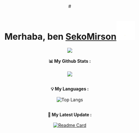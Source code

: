 <center>
# <h1 align="center">Merhaba, ben <a href="https://github.com/SekoMirson">SekoMirson<a><img src="https://github.com/Kathryn-Jie/Kathryn-Jie/blob/main/wave.gif" width="60px" /></h1>
    
<p align="center">
    <img width="200" src="https://avatars.githubusercontent.com/u/50784191?s=128&v=4">
</p>

<div> 
<strong>📊 My Github Stats :</strong><br><br>
<img align="center" src="https://github-readme-streak-stats.herokuapp.com/?user=SekoMirson&theme=radical&hide_border=true"/><br><br>

<strong>💡 My Languages :</strong><br><br>
![Top Langs](https://github-readme-stats.vercel.app/api/top-langs/?username=SekoMirson&langs_count_private=true&theme=radical&card_width=445)<br><br>

<strong>🚀 My Latest Update :</strong><br><br>
[![Readme Card](https://github-readme-stats.vercel.app/api/pin/?username=SekoMirson&repo=PyConsoleChat&theme=radical)](https://github.com/SekoMirson/PyConsoleChat)
</div>

</center>
<!--
**SekoMirson/SekoMirson** is a ✨ _special_ ✨ repository because its `README.md` (this file) appears on your GitHub profile.

Here are some ideas to get you started:

- 🔭 I’m currently working on ...
- 🌱 I’m currently learning ...
- 👯 I’m looking to collaborate on ...
- 🤔 I’m looking for help with ...
- 💬 Ask me about ...
- 📫 How to reach me: ...
- 😄 Pronouns: ...
- ⚡ Fun fact: ...
-->
